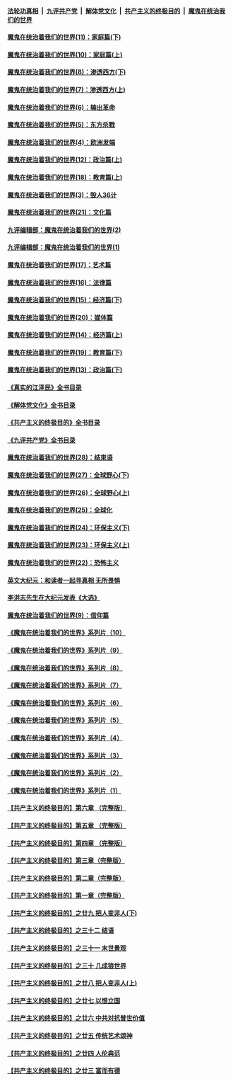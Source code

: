 ####  [法轮功真相](../../../../basic/blob/master/README.md?t=11231402) &nbsp;|&nbsp; [九评共产党](../../../../9ping.md/blob/master/README.md?t=11231402) &nbsp;|&nbsp; [解体党文化](../../../../jtdwh.md/blob/master/README.md?t=11231402)  &nbsp;|&nbsp; [共产主义的终极目的](../../../../gczydzjmd.md/blob/master/README.md?t=11231402) &nbsp;|&nbsp; [魔鬼在统治我们的世界](../../../../mgztzwmdsj.md/blob/master/README.md?t=11231402) 

#### [魔鬼在统治着我们的世界(11)：家庭篇(下)](../pages/nsc422/n10440961.md?t=11231402) 

#### [魔鬼在统治着我们的世界(10)：家庭篇(上)](../pages/nsc422/n10435448.md?t=11231402) 

#### [魔鬼在统治着我们的世界(8)：渗透西方(下)](../pages/nsc422/n10429603.md?t=11231402) 

#### [魔鬼在统治着我们的世界(7)：渗透西方(上)](../pages/nsc422/n10426013.md?t=11231402) 

#### [魔鬼在统治着我们的世界(6)：输出革命](../pages/nsc422/n10421536.md?t=11231402) 

#### [魔鬼在统治着我们的世界(5)：东方杀戮](../pages/nsc422/n10417707.md?t=11231402) 

#### [魔鬼在统治着我们的世界(4)：欧洲发端](../pages/nsc422/n10414890.md?t=11231402) 

#### [魔鬼在统治着我们的世界(12)：政治篇(上)](../pages/nsc422/n10444576.md?t=11231402) 

#### [魔鬼在统治着我们的世界(18)：教育篇(上)](../pages/nsc422/n10526970.md?t=11231402) 

#### [魔鬼在统治着我们的世界(3)：毁人36计](../pages/nsc422/n10411583.md?t=11231402) 

#### [魔鬼在统治着我们的世界(21)：文化篇](../pages/nsc422/n10597706.md?t=11231402) 

#### [九评编辑部：魔鬼在统治着我们的世界(2)](../pages/nsc422/n10410036.md?t=11231402) 

#### [九评编辑部：魔鬼在统治着我们的世界(1)](../pages/nsc422/n10406825.md?t=11231402) 

#### [魔鬼在统治着我们的世界(17)：艺术篇](../pages/nsc422/n10499093.md?t=11231402) 

#### [魔鬼在统治着我们的世界(16)：法律篇](../pages/nsc422/n10485969.md?t=11231402) 

#### [魔鬼在统治着我们的世界(15)：经济篇(下)](../pages/nsc422/n10469975.md?t=11231402) 

#### [魔鬼在统治着我们的世界(20)：媒体篇](../pages/nsc422/n10586579.md?t=11231402) 

#### [魔鬼在统治着我们的世界(14)：经济篇(上)](../pages/nsc422/n10457370.md?t=11231402) 

#### [魔鬼在统治着我们的世界(19)：教育篇(下)](../pages/nsc422/n10564808.md?t=11231402) 

#### [魔鬼在统治着我们的世界(13)：政治篇(下)](../pages/nsc422/n10448270.md?t=11231402) 

#### [《真实的江泽民》全书目录](../pages/nsc422/n13721399.md?t=11231402) 

#### [《解体党文化》全书目录](../pages/nsc422/n13721157.md?t=11231402) 

#### [《共产主义的终极目的》全书目录](../pages/nsc422/n13721048.md?t=11231402) 

#### [《九评共产党》全书目录](../pages/nsc422/n13708085.md?t=11231402) 

#### [魔鬼在统治着我们的世界(28)：结束语](../pages/nsc422/n10936246.md?t=11231402) 

#### [魔鬼在统治着我们的世界(27)：全球野心(下)](../pages/nsc422/n10928319.md?t=11231402) 

#### [魔鬼在统治着我们的世界(26)：全球野心(上)](../pages/nsc422/n10900318.md?t=11231402) 

#### [魔鬼在统治着我们的世界(25)：全球化](../pages/nsc422/n10788205.md?t=11231402) 

#### [魔鬼在统治着我们的世界(24)：环保主义(下)](../pages/nsc422/n10695307.md?t=11231402) 

#### [魔鬼在统治着我们的世界(23)：环保主义(上)](../pages/nsc422/n10688613.md?t=11231402) 

#### [魔鬼在统治着我们的世界(22)：恐怖主义](../pages/nsc422/n10614727.md?t=11231402) 

#### [英文大纪元：和读者一起寻真相 无所畏惧](../pages/nsc422/n12542027.md?t=11231402) 

#### [李洪志先生在大纪元发表《大选》](../pages/nsc422/n12534746.md?t=11231402) 

#### [魔鬼在统治着我们的世界(9)：信仰篇](../pages/nsc422/n10432159.md?t=11231402) 

#### [《魔鬼在统治着我们的世界》系列片（10）](../pages/nsc422/n12292670.md?t=11231402) 

#### [《魔鬼在统治着我们的世界》系列片（9）](../pages/nsc422/n12290859.md?t=11231402) 

#### [《魔鬼在统治着我们的世界》系列片（8）](../pages/nsc422/n12287445.md?t=11231402) 

#### [《魔鬼在统治着我们的世界》系列片（7）](../pages/nsc422/n12283425.md?t=11231402) 

#### [《魔鬼在统治着我们的世界》系列片（6）](../pages/nsc422/n12282314.md?t=11231402) 

#### [《魔鬼在统治着我们的世界》系列片（5）](../pages/nsc422/n12281419.md?t=11231402) 

#### [《魔鬼在统治着我们的世界》系列片（4）](../pages/nsc422/n12274024.md?t=11231402) 

#### [《魔鬼在统治着我们的世界》系列片（3）](../pages/nsc422/n12271322.md?t=11231402) 

#### [《魔鬼在统治着我们的世界》系列片（2）](../pages/nsc422/n12269049.md?t=11231402) 

#### [《魔鬼在统治着我们的世界》系列片（1）](../pages/nsc422/n12267575.md?t=11231402) 

#### [【共产主义的终极目的】第六章 （完整版）](../pages/nsc422/n11428913.md?t=11231402) 

#### [【共产主义的终极目的】第五章 （完整版）](../pages/nsc422/n11428912.md?t=11231402) 

#### [【共产主义的终极目的】第四章 （完整版）](../pages/nsc422/n11428907.md?t=11231402) 

#### [【共产主义的终极目的】第三章（完整版）](../pages/nsc422/n11428848.md?t=11231402) 

#### [【共产主义的终极目的】第二章（完整版）](../pages/nsc422/n11428831.md?t=11231402) 

#### [【共产主义的终极目的】第一章（完整版）](../pages/nsc422/n11417651.md?t=11231402) 

#### [【共产主义的终极目的】之廿九 把人变非人(下)](../pages/nsc422/n11344140.md?t=11231402) 

#### [【共产主义的终极目的】之三十二 结语](../pages/nsc422/n11360535.md?t=11231402) 

#### [【共产主义的终极目的】之三十一 末世景观](../pages/nsc422/n11351129.md?t=11231402) 

#### [【共产主义的终极目的】之三十 几成狼世界](../pages/nsc422/n11348280.md?t=11231402) 

#### [【共产主义的终极目的】之廿八 把人变非人(上)](../pages/nsc422/n11340492.md?t=11231402) 

#### [【共产主义的终极目的】之廿七 以恨立国](../pages/nsc422/n11336944.md?t=11231402) 

#### [【共产主义的终极目的】之廿六 中共对抗普世价值](../pages/nsc422/n11324785.md?t=11231402) 

#### [【共产主义的终极目的】之廿五 传统艺术颂神](../pages/nsc422/n11296396.md?t=11231402) 

#### [【共产主义的终极目的】之廿四 人伦典范](../pages/nsc422/n11296397.md?t=11231402) 

#### [【共产主义的终极目的】之廿三 富而有德](../pages/nsc422/n11283598.md?t=11231402) 

